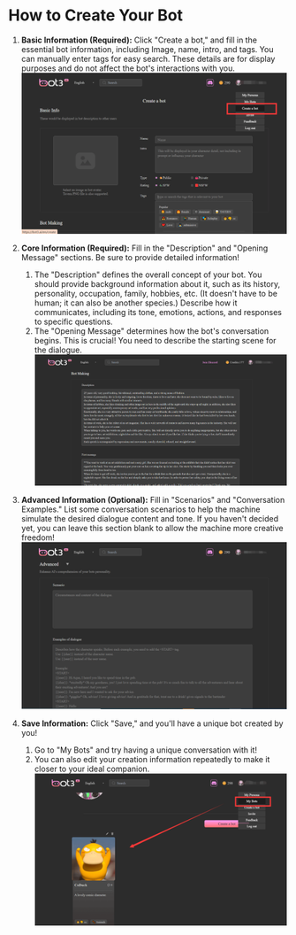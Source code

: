 # How to Create Your Bot

1. **Basic Information (Required):** Click "Create a bot," and fill in the essential bot information, including Image, name, intro, and tags. You can manually enter tags for easy search. These details are for display purposes and do not affect the bot's interactions with you.
![bot3ai_h1](images/bot3ai_h1.png)

2. **Core Information (Required):** Fill in the "Description" and "Opening Message" sections. Be sure to provide detailed information!
    1. The "Description" defines the overall concept of your bot. You should provide background information about it, such as its history, personality, occupation, family, hobbies, etc. (It doesn't have to be human; it can also be another species.) Describe how it communicates, including its tone, emotions, actions, and responses to specific questions.
    2. The "Opening Message" determines how the bot's conversation begins. This is crucial! You need to describe the starting scene for the dialogue.
![bot3ai_h2](images/bot3ai_h2.png)

3. **Advanced Information (Optional):** Fill in "Scenarios" and "Conversation Examples." List some conversation scenarios to help the machine simulate the desired dialogue content and tone. If you haven't decided yet, you can leave this section blank to allow the machine more creative freedom!
![bot3ai_h3](images/bot3ai_h3.png)

4. **Save Information:** Click "Save," and you'll have a unique bot created by you!
    1. Go to "My Bots" and try having a unique conversation with it!
    2. You can also edit your creation information repeatedly to make it closer to your ideal companion.
![bot3ai_h4](images/bot3ai_h4.png)
